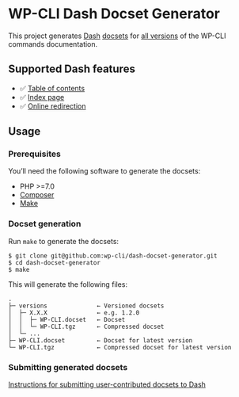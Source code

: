 # WP-CLI Dash Docset Generator

This project generates [Dash](https://kapeli.com/dash) [docsets](https://kapeli.com/docsets) for [all versions](https://github.com/wp-cli/handbook/releases) of the WP-CLI commands documentation.

## Supported Dash features

- ✅ [Table of contents](https://kapeli.com/docsets#tableofcontents)
- ✅ [Index page](https://kapeli.com/docsets#settingindexpage)
- ✅ [Online redirection](https://kapeli.com/docsets#onlineRedirection)

## Usage

### Prerequisites

You’ll need the following software to generate the docsets:

- PHP \>=7.0
- [Composer](https://getcomposer.org/)
- [Make](https://www.gnu.org/software/make/)

### Docset generation

Run `make` to generate the docsets:

```
$ git clone git@github.com:wp-cli/dash-docset-generator.git
$ cd dash-docset-generator
$ make
```

This will generate the following files:

```
.
├─ versions              ← Versioned docsets
│  ├─ X.X.X              ← e.g. 1.2.0
│  │  ├─ WP-CLI.docset   ← Docset
│  │  └─ WP-CLI.tgz      ← Compressed docset
│  └─ ...
├─ WP-CLI.docset         ← Docset for latest version
└─ WP-CLI.tgz            ← Compressed docset for latest version
```

### Submitting generated docsets

[Instructions for submitting user-contributed docsets to Dash](https://github.com/Kapeli/Dash-User-Contributions#contribute-a-new-docset)

